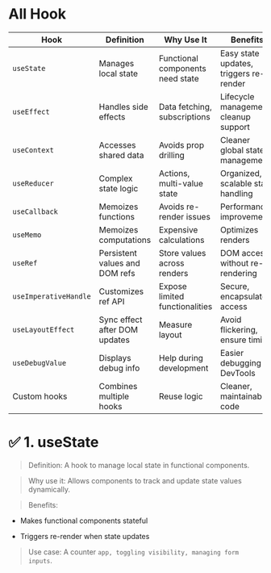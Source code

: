 # All Hook
| Hook                  | Definition                     | Why Use It                       | Benefits                               |
| --------------------- | ------------------------------ | -------------------------------- | -------------------------------------- |
| `useState`            | Manages local state            | Functional components need state | Easy state updates, triggers re-render |
| `useEffect`           | Handles side effects           | Data fetching, subscriptions     | Lifecycle management, cleanup support  |
| `useContext`          | Accesses shared data           | Avoids prop drilling             | Cleaner global state management        |
| `useReducer`          | Complex state logic            | Actions, multi-value state       | Organized, scalable state handling     |
| `useCallback`         | Memoizes functions             | Avoids re-render issues          | Performance improvements               |
| `useMemo`             | Memoizes computations          | Expensive calculations           | Optimizes renders                      |
| `useRef`              | Persistent values and DOM refs | Store values across renders      | DOM access without re-rendering        |
| `useImperativeHandle` | Customizes ref API             | Expose limited functionalities   | Secure, encapsulated access            |
| `useLayoutEffect`     | Sync effect after DOM updates  | Measure layout                   | Avoid flickering, ensure timing        |
| `useDebugValue`       | Displays debug info            | Help during development          | Easier debugging in DevTools           |
| Custom hooks          | Combines multiple hooks        | Reuse logic                      | Cleaner, maintainable code             |

# ✅ 1. useState

> Definition:
A hook to manage local state in functional components.

> Why use it:
Allows components to track and update state values dynamically.

> Benefits:

- Makes functional components stateful

- Triggers re-render when state updates

> Use case:
A counter `app, toggling visibility, managing form inputs`.